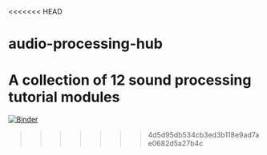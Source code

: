 <<<<<<< HEAD
# audio-processing-hub
A collection of 12 sound processing tutorial modules
=======
[![Binder](https://mybinder.org/badge_logo.svg)](https://mybinder.org/v2/gh/iffatAGheyas/audio-processing-hub/main)
>>>>>>> 4d5d95db534cb3ed3b118e9ad7ae0682d5a27b4c
